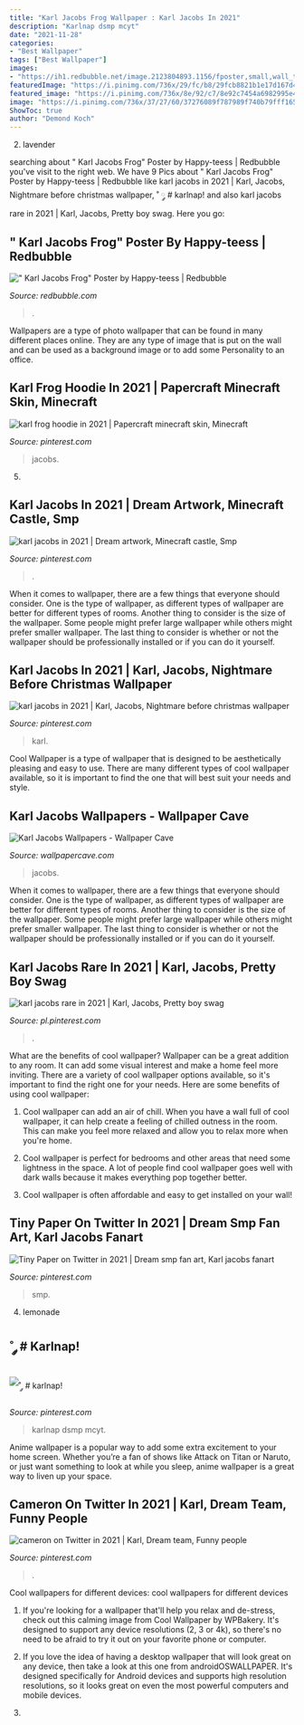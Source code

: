 ```yaml
---
title: "Karl Jacobs Frog Wallpaper : Karl Jacobs In 2021"
description: "Karlnap dsmp mcyt"
date: "2021-11-28"
categories:
- "Best Wallpaper"
tags: ["Best Wallpaper"]
images:
- "https://ih1.redbubble.net/image.2123804893.1156/fposter,small,wall_texture,product,750x1000.jpg"
featuredImage: "https://i.pinimg.com/736x/29/fc/b8/29fcb8821b1e17d167d44c6ac710cc48.jpg"
featured_image: "https://i.pinimg.com/736x/8e/92/c7/8e92c7454a6982995e404fecb996ab9c.jpg"
image: "https://i.pinimg.com/736x/37/27/60/37276089f787989f740b79fff165225e.jpg"
ShowToc: true
author: "Demond Koch"
---
```



2. lavender 

	

		
searching about &quot; Karl Jacobs Frog&quot; Poster by Happy-teess | Redbubble you've visit to the right web. We have 9 Pics about &quot; Karl Jacobs Frog&quot; Poster by Happy-teess | Redbubble like karl jacobs in 2021 | Karl, Jacobs, Nightmare before christmas wallpaper, ˚ ༘ # karlnap! and also karl jacobs rare in 2021 | Karl, Jacobs, Pretty boy swag. Here you go:
		
    
## &quot; Karl Jacobs Frog&quot; Poster By Happy-teess | Redbubble

<img loading=lazy src="https://ih1.redbubble.net/image.2123804893.1156/fposter,small,wall_texture,product,750x1000.jpg" onerror="this.onerror=null;this.src='https://tse3.mm.bing.net/th?id=OIP.MfIPdCHI-cd97AULBFjJCwHaJ4&amp;pid=15.1';" alt="&quot; Karl Jacobs Frog&quot; Poster by Happy-teess | Redbubble">

_Source: redbubble.com_

>. 

	



Wallpapers are a type of photo wallpaper that can be found in many different places online. They are any type of image that is put on the wall and can be used as a background image or to add some Personality to an office.

    
## Karl Frog Hoodie In 2021 | Papercraft Minecraft Skin, Minecraft

<img loading=lazy src="https://i.pinimg.com/736x/1c/72/2d/1c722db4a0c32905d4e35b166ec05bb5.jpg" onerror="this.onerror=null;this.src='https://tse4.mm.bing.net/th?id=OIP.giMYmETRTHqhtLNyfcMUcgHaKe&amp;pid=15.1';" alt="karl frog hoodie in 2021 | Papercraft minecraft skin, Minecraft">

_Source: pinterest.com_

>jacobs. 

	

5.

    
## Karl Jacobs In 2021 | Dream Artwork, Minecraft Castle, Smp

<img loading=lazy src="https://i.pinimg.com/736x/37/27/60/37276089f787989f740b79fff165225e.jpg" onerror="this.onerror=null;this.src='https://tse2.mm.bing.net/th?id=OIP.LN7pPHY4ifsOsPfCzEoTLAHaEX&amp;pid=15.1';" alt="karl jacobs in 2021 | Dream artwork, Minecraft castle, Smp">

_Source: pinterest.com_

>. 

	

When it comes to wallpaper, there are a few things that everyone should consider. One is the type of wallpaper, as different types of wallpaper are better for different types of rooms. Another thing to consider is the size of the wallpaper. Some people might prefer large wallpaper while others might prefer smaller wallpaper. The last thing to consider is whether or not the wallpaper should be professionally installed or if you can do it yourself.

    
## Karl Jacobs In 2021 | Karl, Jacobs, Nightmare Before Christmas Wallpaper

<img loading=lazy src="https://i.pinimg.com/736x/29/fc/b8/29fcb8821b1e17d167d44c6ac710cc48.jpg" onerror="this.onerror=null;this.src='https://tse3.mm.bing.net/th?id=OIP.xCSidB_8L0I-BJ_eSEKueAHaJU&amp;pid=15.1';" alt="karl jacobs in 2021 | Karl, Jacobs, Nightmare before christmas wallpaper">

_Source: pinterest.com_

>karl. 

	

Cool Wallpaper is a type of wallpaper that is designed to be aesthetically pleasing and easy to use. There are many different types of cool wallpaper available, so it is important to find the one that will best suit your needs and style.

    
## Karl Jacobs Wallpapers - Wallpaper Cave

<img loading=lazy src="https://wallpapercave.com/wp/wp8221174.jpg" onerror="this.onerror=null;this.src='https://tse4.mm.bing.net/th?id=OIP.YVkHJJX5iSlSKvTK8kqeRQHaJy&amp;pid=15.1';" alt="Karl Jacobs Wallpapers - Wallpaper Cave">

_Source: wallpapercave.com_

>jacobs. 

	

When it comes to wallpaper, there are a few things that everyone should consider. One is the type of wallpaper, as different types of wallpaper are better for different types of rooms. Another thing to consider is the size of the wallpaper. Some people might prefer large wallpaper while others might prefer smaller wallpaper. The last thing to consider is whether or not the wallpaper should be professionally installed or if you can do it yourself.

    
## Karl Jacobs Rare In 2021 | Karl, Jacobs, Pretty Boy Swag

<img loading=lazy src="https://i.pinimg.com/736x/c6/93/89/c6938955181fe2191ef3c9b8766576f0.jpg" onerror="this.onerror=null;this.src='https://tse4.mm.bing.net/th?id=OIP.-6kqYdOHybM49jvwcNsAkgHaE6&amp;pid=15.1';" alt="karl jacobs rare in 2021 | Karl, Jacobs, Pretty boy swag">

_Source: pl.pinterest.com_

>. 

	

What are the benefits of cool wallpaper?
Wallpaper can be a great addition to any room. It can add some visual interest and make a home feel more inviting. There are a variety of cool wallpaper options available, so it's important to find the right one for your needs. Here are some benefits of using cool wallpaper: 
1. Cool wallpaper can add an air of chill. When you have a wall full of cool wallpaper, it can help create a feeling of chilled outness in the room. This can make you feel more relaxed and allow you to relax more when you're home. 

2. Cool wallpaper is perfect for bedrooms and other areas that need some lightness in the space. A lot of people find cool wallpaper goes well with dark walls because it makes everything pop together better. 

3. Cool wallpaper is often affordable and easy to get installed on your wall!

    
## Tiny Paper On Twitter In 2021 | Dream Smp Fan Art, Karl Jacobs Fanart

<img loading=lazy src="https://i.pinimg.com/736x/2d/19/1a/2d191a4b8dfb6b05e01487fc6fd57af0.jpg" onerror="this.onerror=null;this.src='https://tse4.mm.bing.net/th?id=OIP.xz5zTZsiwZAO_dcA8ASz7gHaFQ&amp;pid=15.1';" alt="Tiny Paper on Twitter in 2021 | Dream smp fan art, Karl jacobs fanart">

_Source: pinterest.com_

>smp. 

	

4. lemonade 

    
## ˚ ༘ # Karlnap!

<img loading=lazy src="https://i.pinimg.com/736x/3d/83/45/3d8345be132e263a205b49dc56d53790.jpg" onerror="this.onerror=null;this.src='https://tse4.mm.bing.net/th?id=OIP.LGbXMoDUe4eymfoijEhYbAHaHW&amp;pid=15.1';" alt="˚ ༘ # karlnap!">

_Source: pinterest.com_

>karlnap dsmp mcyt. 

	

Anime wallpaper is a popular way to add some extra excitement to your home screen. Whether you’re a fan of shows like Attack on Titan or Naruto, or just want something to look at while you sleep, anime wallpaper is a great way to liven up your space.

    
## Cameron On Twitter In 2021 | Karl, Dream Team, Funny People

<img loading=lazy src="https://i.pinimg.com/736x/8e/92/c7/8e92c7454a6982995e404fecb996ab9c.jpg" onerror="this.onerror=null;this.src='https://tse2.mm.bing.net/th?id=OIP.W3dAvUpHaDANsI3pKvfBAQHaEa&amp;pid=15.1';" alt="cameron on Twitter in 2021 | Karl, Dream team, Funny people">

_Source: pinterest.com_

>. 

	

Cool wallpapers for different devices:
cool wallpapers for different devices 

1. If you're looking for a wallpaper that'll help you relax and de-stress, check out this calming image from Cool Wallpaper by WPBakery. It's designed to support any device resolutions (2, 3 or 4k), so there's no need to be afraid to try it out on your favorite phone or computer.

2. If you love the idea of having a desktop wallpaper that will look great on any device, then take a look at this one from androidOSWALLPAPER. It's designed specifically for Android devices and supports high resolution resolutions, so it looks great on even the most powerful computers and mobile devices.

3.

